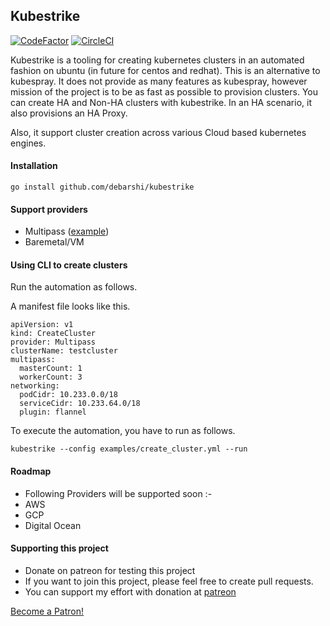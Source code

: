 ## Kubestrike
[![CodeFactor](https://www.codefactor.io/repository/github/debarshibasak/kubestrike/badge?s=c522561b3a0c2ea3b686df1947f7114e466cca22)](https://www.codefactor.io/repository/github/debarshibasak/kubestrike) 
[![CircleCI](https://circleci.com/gh/debarshibasak/kubestrike.svg?style=svg)](https://circleci.com/gh/debarshibasak/kubestrike)

Kubestrike is a tooling for creating kubernetes clusters in an automated fashion on ubuntu (in future for centos and redhat).
This is an alternative to kubespray. 
It does not provide as many features as kubespray, however mission of the project is to be as fast as possible to provision clusters.
You can create HA and Non-HA clusters with kubestrike.
In an HA scenario, it also provisions an HA Proxy.

Also, it support cluster creation across various Cloud based kubernetes engines.

#### Installation

```.env
go install github.com/debarshi/kubestrike
```

#### Support providers

- Multipass ([example](https://github.com/debarshibasak/kubestrike/tree/master/example/multipass))
- Baremetal/VM

#### Using CLI to create clusters 

Run the automation as follows.

A manifest file looks like this.
```
apiVersion: v1
kind: CreateCluster
provider: Multipass
clusterName: testcluster
multipass:
  masterCount: 1
  workerCount: 3
networking:
  podCidr: 10.233.0.0/18
  serviceCidr: 10.233.64.0/18
  plugin: flannel
```

To execute the automation, you have to run as follows.

```
kubestrike --config examples/create_cluster.yml --run
```

#### Roadmap
- Following Providers will be supported soon :-
- AWS
- GCP
- Digital Ocean

#### Supporting this project
- Donate on patreon for testing this project
- If you want to join this project, please feel free to create pull requests.
- You can support my effort with donation at [patreon](https://www.patreon.com/bePatron?u=31747625)


<a href="https://www.patreon.com/bePatron?u=31747625" data-patreon-widget-type="become-patron-button">Become a Patron!</a><script async src="https://c6.patreon.com/becomePatronButton.bundle.js"></script>
